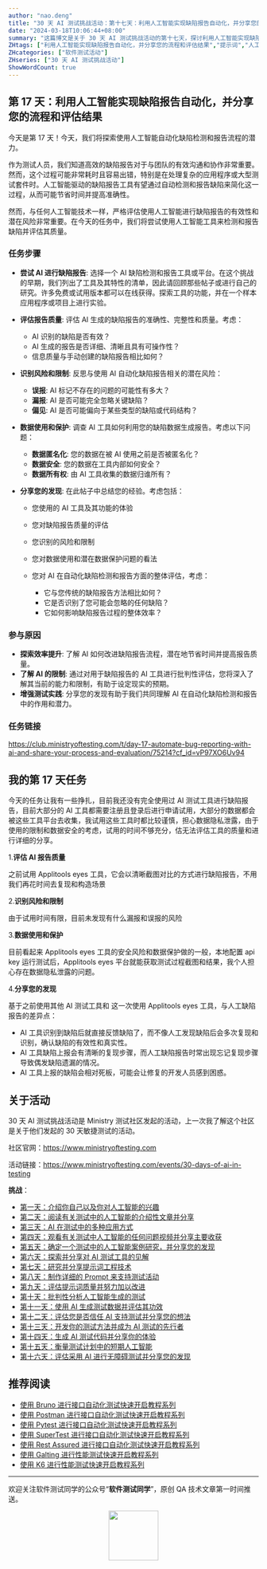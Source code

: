 ```yaml
---
author: "nao.deng"
title: "30 天 AI 测试挑战活动：第十七天：利用人工智能实现缺陷报告自动化，并分享您的流程和评估结果"
date: "2024-03-18T10:06:44+08:00"
summary: "这篇博文是关于 30 天 AI 测试挑战活动的第十七天，探讨利用人工智能实现缺陷报告自动化，并分享个人的流程和评估结果。文章可能涵盖作者使用人工智能技术自动化缺陷报告的过程，包括工具选择、实施方法、自动化流程的优势以及评估结果。通过分享自动化缺陷报告的流程和评估结果，读者将了解作者在实践中的经验和教训，以及人工智能技术在提高缺陷管理效率方面的潜力。这个系列活动有望为测试专业人士提供一个了解和探索利用人工智能实现缺陷报告自动化的机会，并促进行业技术的进步和创新。"
ZHtags: ["利用人工智能实现缺陷报告自动化，并分享您的流程和评估结果","提示词","人工智能"]
ZHcategories: ["软件测试活动"]
ZHseries: ["30 天 AI 测试挑战活动"]
ShowWordCount: true
---
```


## 第 17 天：利用人工智能实现缺陷报告自动化，并分享您的流程和评估结果

今天是第 17 天！今天，我们将探索使用人工智能自动化缺陷检测和报告流程的潜力。

作为测试人员，我们知道高效的缺陷报告对于与团队的有效沟通和协作非常重要。然而，这个过程可能非常耗时且容易出错，特别是在处理复杂的应用程序或大型测试套件时。人工智能驱动的缺陷报告工具有望通过自动检测和报告缺陷来简化这一过程，从而可能节省时间并提高准确性。

然而，与任何人工智能技术一样，严格评估使用人工智能进行缺陷报告的有效性和潜在风险非常重要。在今天的任务中，我们将尝试使用人工智能工具来检测和报告缺陷并评估其质量。

### 任务步骤

- **尝试 AI 进行缺陷报告**: 选择一个 AI 缺陷检测和报告工具或平台。在这个挑战的早期，我们列出了工具及其特性的清单，因此请回顾那些帖子或进行自己的研究。许多免费或试用版本都可以在线获得。探索工具的功能，并在一个样本应用程序或项目上进行实验。

- **评估报告质量**: 评估 AI 生成的缺陷报告的准确性、完整性和质量。考虑：

  - AI 识别的缺陷是否有效？
  - AI 生成的报告是否详细、清晰且具有可操作性？
  - 信息质量与手动创建的缺陷报告相比如何？

- **识别风险和限制**: 反思与使用 AI 自动化缺陷报告相关的潜在风险：

  - **误报**: AI 标记不存在的问题的可能性有多大？
  - **漏报**: AI 是否可能完全忽略关键缺陷？
  - **偏见**: AI 是否可能偏向于某些类型的缺陷或代码结构？

- **数据使用和保护**: 调查 AI 工具如何利用您的缺陷数据生成报告。考虑以下问题：

  - **数据匿名化**: 您的数据在被 AI 使用之前是否被匿名化？
  - **数据安全**: 您的数据在工具内部如何安全？
  - **数据所有权**: 由 AI 工具收集的数据归谁所有？

- **分享您的发现**: 在此帖子中总结您的经验。考虑包括：

  - 您使用的 AI 工具及其功能的体验
  - 您对缺陷报告质量的评估
  - 您识别的风险和限制
  - 您对数据使用和潜在数据保护问题的看法
  - 您对 AI 在自动化缺陷检测和报告方面的整体评估，考虑：

    - 它与您传统的缺陷报告方法相比如何？
    - 它是否识别了您可能会忽略的任何缺陷？
    - 它如何影响缺陷报告过程的整体效率？

### 参与原因

- **探索效率提升**: 了解 AI 如何改进缺陷报告流程，潜在地节省时间并提高报告质量。
- **了解 AI 的限制**: 通过对用于缺陷报告的 AI 工具进行批判性评估，您将深入了解其当前的能力和限制，有助于设定现实的预期。
- **增强测试实践**: 分享您的发现有助于我们共同理解 AI 在自动化缺陷检测和报告中的作用和潜力。

### 任务链接

<https://club.ministryoftesting.com/t/day-17-automate-bug-reporting-with-ai-and-share-your-process-and-evaluation/75214?cf_id=vP97XO6Uv94>

## 我的第 17 天任务

今天的任务让我有一些挣扎，目前我还没有完全使用过 AI 测试工具进行缺陷报告，目前大部分的 AI 工具都需要注册且登录后进行申请试用，大部分的数据都会被这些工具平台去收集，我试用这些工具时都比较谨慎，担心数据隐私泄露，由于使用的限制和数据安全的考虑，试用的时间不够充分，估无法评估工具的质量和进行详细的分享。

1.**评估 AI 报告质量**

之前试用 Applitools eyes 工具，它会以清晰截图对比的方式进行缺陷报告，不用我们再花时间去复现和构造场景

2.**识别风险和限制**

由于试用时间有限，目前未发现有什么漏报和误报的风险

3.**数据使用和保护**

目前看起来 Applitools eyes 工具的安全风险和数据保护做的一般，本地配置 api key 运行测试后，Applitools eyes 平台就能获取测试过程截图和结果，我个人担心存在数据隐私泄露的问题。

4.**分享您的发现**

基于之前使用其他 AI 测试工具和 这一次使用 Applitools eyes 工具，与人工缺陷报告的差异点：

- AI 工具识别到缺陷后就直接反馈缺陷了，而不像人工发现缺陷后会多次复现和识别，确认缺陷的有效性和真实性。
- AI 工具缺陷上报会有清晰的复现步骤，而人工缺陷报告时常出现忘记复现步骤导致偶发缺陷遗漏的情况。
- AI 工具上报的缺陷会相对死板，可能会让修复的开发人员感到困惑。

## 关于活动

30 天 AI 测试挑战活动是 Ministry 测试社区发起的活动，上一次我了解这个社区是关于他们发起的 30 天敏捷测试的活动。

社区官网：<https://www.ministryoftesting.com>

活动链接：<https://www.ministryoftesting.com/events/30-days-of-ai-in-testing>

**挑战**：

- [第一天：介绍你自己以及你对人工智能的兴趣](https://naodeng.com.cn/zh/posts/event/30-days-of-ai-in-testing-day-1-introduce-yourself-and-your-interest-in-ai/)
- [第二天：阅读有关测试中的人工智能的介绍性文章并分享](https://naodeng.com.cn/zh/posts/event/30-days-of-ai-in-testing-day-2-read-an-introductory-article-on-ai-in-testing-and-share-it/)
- [第三天：AI 在测试中的多种应用方式](https://naodeng.com.cn/zh/posts/event/30-days-of-ai-in-testing-day-3-list-ways-in-which-ai-is-used-in-testing/)
- [第四天：观看有关测试中人工智能的任何问题视频并分享主要收获](https://naodeng.com.cn/zh/posts/event/30-days-of-ai-in-testing-day-4-watch-the-ama-on-artificial-intelligence-in-testing-and-share-your-key-takeaway/)
- [第五天：确定一个测试中的人工智能案例研究，并分享您的发现](https://naodeng.com.cn/zh/posts/event/30-days-of-ai-in-testing-day-5-identify-a-case-study-on-ai-in-testing-and-share-your-findings/)
- [第六天：探索并分享对 AI 测试工具的见解](https://naodeng.com.cn/zh/posts/event/30-days-of-ai-in-testing-day-6-explore-and-share-insights-on-ai-testing-tools/)
- [第七天：研究并分享提示词工程技术](https://naodeng.com.cn/zh/posts/event/30-days-of-ai-in-testing-day-7-research-and-share-prompt-engineering-techniques/)
- [第八天：制作详细的 Prompt 来支持测试活动](https://naodeng.com.cn/zh/posts/event/30-days-of-ai-in-testing-day-8-craft-a-detailed-prompt-to-support-test-activities/)
- [第九天：评估提示词质量并努力加以改进](https://naodeng.com.cn/zh/posts/event/30-days-of-ai-in-testing-day-9-evaluate-prompt-quality-and-try-to-improve-it/)
- [第十天：批判性分析人工智能生成的测试](https://naodeng.com.cn/zh/posts/event/30-days-of-ai-in-testing-day-10-critically-analyse-ai-generated-tests/)
- [第十一天：使用 AI 生成测试数据并评估其功效](https://naodeng.com.cn/zh/posts/event/30-days-of-ai-in-testing-day-11-generate-test-data-using-ai-and-evaluate-its-efficacy/)
- [第十二天：评估您是否信任 AI 支持测试并分享您的想法](https://naodeng.com.cn/zh/posts/event/30-days-of-ai-in-testing-day-12-evaluate-whether-you-trust-ai-to-support-testing-and-share-your-thoughts/)
- [第十三天：开发你的测试方法并成为 AI 测试的先行者](https://naodeng.com.cn/zh/posts/event/30-days-of-ai-in-testing-day-13-develop-a-testing-approach-and-become-an-ai-in-testing-champion/)
- [第十四天：生成 AI 测试代码并分享你的体验](https://naodeng.com.cn/zh/posts/event/30-days-of-ai-in-testing-day-14-generate-ai-test-code-and-share-your-experience/)
- [第十五天：衡量测试计划中的短期人工智能](https://naodeng.com.cn/zh/posts/event/30-days-of-ai-in-testing-day-15-gauge-your-short-term-ai-in-testing-plans/)
- [第十六天：评估采用 AI 进行无障碍测试并分享您的发现](https://naodeng.com.cn/zh/posts/event/30-days-of-ai-in-testing-day-16-evaluate-adopting-ai-for-accessibility-testing-and-share-your-findings/)

## 推荐阅读

- [使用 Bruno 进行接口自动化测试快速开启教程系列](https://naodeng.com.cn/zh/zhcategories/bruno/)
- [使用 Postman 进行接口自动化测试快速开启教程系列](https://naodeng.tech/zh/zhseries/postman-%E6%8E%A5%E5%8F%A3%E8%87%AA%E5%8A%A8%E5%8C%96%E6%B5%8B%E8%AF%95%E6%95%99%E7%A8%8B/)
- [使用 Pytest 进行接口自动化测试快速开启教程系列](https://naodeng.tech/zh/zhseries/pytest-%E6%8E%A5%E5%8F%A3%E8%87%AA%E5%8A%A8%E5%8C%96%E6%B5%8B%E8%AF%95%E6%95%99%E7%A8%8B/)
- [使用 SuperTest 进行接口自动化测试快速开启教程系列](https://naodeng.tech/zh/zhseries/supertest-%E6%8E%A5%E5%8F%A3%E8%87%AA%E5%8A%A8%E5%8C%96%E6%B5%8B%E8%AF%95%E6%95%99%E7%A8%8B/)
- [使用 Rest Assured 进行接口自动化测试快速开启教程系列](https://naodeng.tech/zh/zhseries/rest-assured-%E6%8E%A5%E5%8F%A3%E8%87%AA%E5%8A%A8%E5%8C%96%E6%B5%8B%E8%AF%95%E6%95%99%E7%A8%8B/)
- [使用 Galting 进行性能测试快速开启教程系列](https://naodeng.tech/zh/zhseries/gatling-%E6%80%A7%E8%83%BD%E6%B5%8B%E8%AF%95%E6%95%99%E7%A8%8B/)
- [使用 K6 进行性能测试快速开启教程系列](https://naodeng.com.cn/zh/zhseries/k6-%E6%80%A7%E8%83%BD%E6%B5%8B%E8%AF%95%E6%95%99%E7%A8%8B/)

---
欢迎关注软件测试同学的公众号“**软件测试同学**”，原创 QA 技术文章第一时间推送。
<!-- markdownlint-disable MD045 -->
<!-- markdownlint-disable MD033 -->
<center>
  <img src="https://cdn.jsdelivr.net/gh/naodeng/blogimg@master/uPic/2023112015'QR Code for 公众号.jpg" style="width: 100px;">
</center>
<!-- markdownlint-disable MD033 -->
<!-- markdownlint-disable MD045 -->